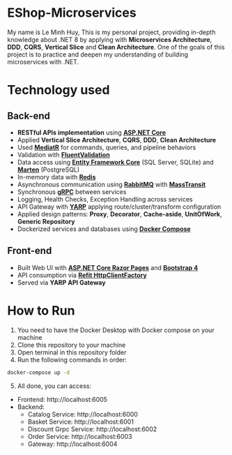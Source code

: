# EShop-Microservices
My name is Le Minh Huy, This is my personal project, providing in-depth knowledge about .NET 8 by applying with **Microservices Architecture**, **DDD**, **CQRS**, **Vertical Slice** and **Clean Architecture**. One of the goals of this project is to practice and deepen my understanding of building microservices with .NET.

# Technology used
## Back-end
- **RESTful APIs implementation** using [**ASP.NET Core**](https://dotnet.microsoft.com/en-us/apps/aspnet)
- Applied **Vertical Slice Architecture**, **CQRS**, **DDD**, **Clean Architecture**
- Used [**MediatR**](https://github.com/jbogard/MediatR) for commands, queries, and pipeline behaviors
- Validation with [**FluentValidation**](https://fluentvalidation.net/)
- Data access using [**Entity Framework Core**](https://learn.microsoft.com/en-us/ef/core/) (SQL Server, SQLite) and [**Marten**](https://martendb.io/) (PostgreSQL)
- In-memory data with [**Redis**](https://redis.io/)
- Asynchronous communication using [**RabbitMQ**](https://www.rabbitmq.com/) with [**MassTransit**](https://masstransit-project.com/)
- Synchronous [**gRPC**](https://grpc.io/) between services
- Logging, Health Checks, Exception Handling across services
- API Gateway with [**YARP**](https://learn.microsoft.com/en-us/aspnet/core/fundamentals/servers/yarp/getting-started?view=aspnetcore-9.0) applying route/cluster/transform configuration
- Applied design patterns: **Proxy**, **Decorator**, **Cache-aside**, **UnitOfWork**, **Generic Repository**
- Dockerized services and databases using [**Docker Compose**](https://docs.docker.com/compose/)


## Front-end

- Built Web UI with [**ASP.NET Core Razor Pages**](https://learn.microsoft.com/en-us/aspnet/core/razor-pages?view=aspnetcore-6.0) and [**Bootstrap 4**](https://getbootstrap.com/docs/4.0/)
- API consumption via [**Refit HttpClientFactory**](https://github.com/reactiveui/refit)
- Served via **YARP API Gateway**

# How to Run

1. You need to have the Docker Desktop with Docker compose on your machine
2. Clone this repository to your machine
3. Open terminal in this repository folder
4. Run the following commands in order:

```bash
docker-compose up -d
```
5. All done, you can access:
- Frontend: http://localhost:6005
- Backend: 
  - Catalog Service: http://localhost:6000
  - Basket Service: http://localhost:6001
  - Discount Grpc Service: http://localhost:6002
  - Order Service: http://localhost:6003
  - Gateway: http://localhost:6004
